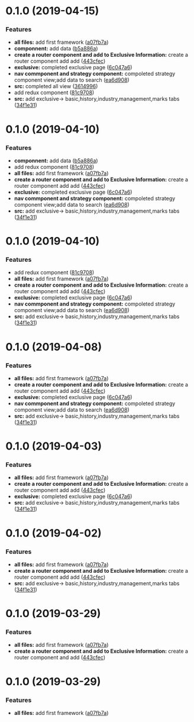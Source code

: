 # 0.1.0 (2019-04-15)


### Features

* **all files:** add first framework ([a07fb7a](https://github.com/ZoneLabyrinth/customer-data/commit/a07fb7a))
* **componnent:** add data ([b5a886a](https://github.com/ZoneLabyrinth/customer-data/commit/b5a886a))
* **create a router component and add to Exclusive Information:** create a router component add add ([443cfec](https://github.com/ZoneLabyrinth/customer-data/commit/443cfec))
* **exclusive:** completed exclusive page ([6c047a6](https://github.com/ZoneLabyrinth/customer-data/commit/6c047a6))
* **nav commponent and strategy component:** compoleted strategy component view;add data to search ([ea6d908](https://github.com/ZoneLabyrinth/customer-data/commit/ea6d908))
* **src:** completed all view ([3614996](https://github.com/ZoneLabyrinth/customer-data/commit/3614996))
* add redux component ([81c9708](https://github.com/ZoneLabyrinth/customer-data/commit/81c9708))
* **src:** add exclusive-> basic,history,industry,management,marks tabs ([34f1e31](https://github.com/ZoneLabyrinth/customer-data/commit/34f1e31))



# 0.1.0 (2019-04-10)


### Features

* **componnent:** add data ([b5a886a](https://github.com/ZoneLabyrinth/customer-data/commit/b5a886a))
* add redux component ([81c9708](https://github.com/ZoneLabyrinth/customer-data/commit/81c9708))
* **all files:** add first framework ([a07fb7a](https://github.com/ZoneLabyrinth/customer-data/commit/a07fb7a))
* **create a router component and add to Exclusive Information:** create a router component add add ([443cfec](https://github.com/ZoneLabyrinth/customer-data/commit/443cfec))
* **exclusive:** completed exclusive page ([6c047a6](https://github.com/ZoneLabyrinth/customer-data/commit/6c047a6))
* **nav commponent and strategy component:** compoleted strategy component view;add data to search ([ea6d908](https://github.com/ZoneLabyrinth/customer-data/commit/ea6d908))
* **src:** add exclusive-> basic,history,industry,management,marks tabs ([34f1e31](https://github.com/ZoneLabyrinth/customer-data/commit/34f1e31))



# 0.1.0 (2019-04-10)


### Features

* add redux component ([81c9708](https://github.com/ZoneLabyrinth/customer-data/commit/81c9708))
* **all files:** add first framework ([a07fb7a](https://github.com/ZoneLabyrinth/customer-data/commit/a07fb7a))
* **create a router component and add to Exclusive Information:** create a router component add add ([443cfec](https://github.com/ZoneLabyrinth/customer-data/commit/443cfec))
* **exclusive:** completed exclusive page ([6c047a6](https://github.com/ZoneLabyrinth/customer-data/commit/6c047a6))
* **nav commponent and strategy component:** compoleted strategy component view;add data to search ([ea6d908](https://github.com/ZoneLabyrinth/customer-data/commit/ea6d908))
* **src:** add exclusive-> basic,history,industry,management,marks tabs ([34f1e31](https://github.com/ZoneLabyrinth/customer-data/commit/34f1e31))



# 0.1.0 (2019-04-08)


### Features

* **all files:** add first framework ([a07fb7a](https://github.com/ZoneLabyrinth/customer-data/commit/a07fb7a))
* **create a router component and add to Exclusive Information:** create a router component add add ([443cfec](https://github.com/ZoneLabyrinth/customer-data/commit/443cfec))
* **exclusive:** completed exclusive page ([6c047a6](https://github.com/ZoneLabyrinth/customer-data/commit/6c047a6))
* **nav commponent and strategy component:** compoleted strategy component view;add data to search ([ea6d908](https://github.com/ZoneLabyrinth/customer-data/commit/ea6d908))
* **src:** add exclusive-> basic,history,industry,management,marks tabs ([34f1e31](https://github.com/ZoneLabyrinth/customer-data/commit/34f1e31))



# 0.1.0 (2019-04-03)


### Features

* **all files:** add first framework ([a07fb7a](https://github.com/ZoneLabyrinth/customer-data/commit/a07fb7a))
* **create a router component and add to Exclusive Information:** create a router component add add ([443cfec](https://github.com/ZoneLabyrinth/customer-data/commit/443cfec))
* **exclusive:** completed exclusive page ([6c047a6](https://github.com/ZoneLabyrinth/customer-data/commit/6c047a6))
* **src:** add exclusive-> basic,history,industry,management,marks tabs ([34f1e31](https://github.com/ZoneLabyrinth/customer-data/commit/34f1e31))



# 0.1.0 (2019-04-02)


### Features

* **all files:** add first framework ([a07fb7a](https://github.com/ZoneLabyrinth/customer-data/commit/a07fb7a))
* **create a router component and add to Exclusive Information:** create a router component add add ([443cfec](https://github.com/ZoneLabyrinth/customer-data/commit/443cfec))
* **src:** add exclusive-> basic,history,industry,management,marks tabs ([34f1e31](https://github.com/ZoneLabyrinth/customer-data/commit/34f1e31))



# 0.1.0 (2019-03-29)


### Features

* **all files:** add first framework ([a07fb7a](https://github.com/ZoneLabyrinth/customer-data/commit/a07fb7a))
* **create a router component and add to Exclusive Information:** create a router component and add ([443cfec](https://github.com/ZoneLabyrinth/customer-data/commit/443cfec))



# 0.1.0 (2019-03-29)


### Features

* **all files:** add first framework ([a07fb7a](https://github.com/ZoneLabyrinth/customer-data/commit/a07fb7a))



